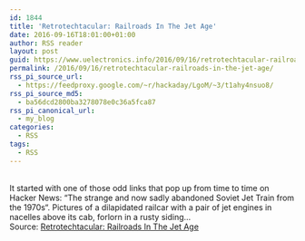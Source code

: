```yaml
---
id: 1844
title: 'Retrotechtacular: Railroads In The Jet Age'
date: 2016-09-16T18:01:00+01:00
author: RSS reader
layout: post
guid: https://www.uelectronics.info/2016/09/16/retrotechtacular-railroads-in-the-jet-age/
permalink: /2016/09/16/retrotechtacular-railroads-in-the-jet-age/
rss_pi_source_url:
  - https://feedproxy.google.com/~r/hackaday/LgoM/~3/t1ahy4nsuo8/
rss_pi_source_md5:
  - ba56dcd2800ba3278078e0c36a5fca87
rss_pi_canonical_url:
  - my_blog
categories:
  - RSS
tags:
  - RSS
---
```

&#013;  
It started with one of those odd links that pop up from time to time on Hacker News: “The strange and now sadly abandoned Soviet Jet Train from the 1970s“. Pictures of a dilapidated railcar with a pair of jet engines in nacelles above its cab, forlorn in a rusty siding…&#013;  
Source: <a href="https://feedproxy.google.com/~r/hackaday/LgoM/~3/t1ahy4nsuo8/" target="_blank">Retrotechtacular: Railroads In The Jet Age</a>